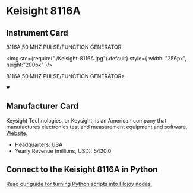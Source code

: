 
# Keisight 8116A

## Instrument Card

<div className="flex">

<div>

8116A 50 MHZ PULSE/FUNCTION GENERATOR

</div>

<img src={require("./Keisight-8116A.jpg").default} style={ width: "256px", height:"200px" }/>

</div>

8116A 50 MHZ PULSE/FUNCTION GENERATOR>

<details open>
<summary><h2>Manufacturer Card</h2></summary>

Keysight Technologies, or Keysight, is an American company that manufactures electronics test and measurement equipment and software. <a href="https://www.keysight.com/us/en/home.html">Website</a>.

<ul>
  <li>Headquarters: USA</li>
  <li>Yearly Revenue (millions, USD): 5420.0</li>
</ul>
</details>

## Connect to the Keisight 8116A in Python

[Read our guide for turning Python scripts into Flojoy nodes.](https://docs.flojoy.ai/custom-nodes/creating-custom-node/)


